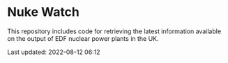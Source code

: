 # Nuke Watch

This repository includes code for retrieving the latest information available on the output of EDF nuclear power plants in the UK.

Last updated: 2022-08-12 06:12